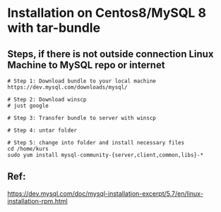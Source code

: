 # Installation on Centos8/MySQL 8 with tar-bundle 

## Steps, if there is not outside connection Linux Machine to MySQL repo or internet 

```
# Step 1: Download bundle to your local machine 
https://dev.mysql.com/downloads/mysql/

# Step 2: Download winscp 
# just google 

# Step 3: Transfer bundle to server with winscp 

# Step 4: untar folder 

# Step 5: change into folder and install necessary files 
cd /home/kurs 
sudo yum install mysql-community-{server,client,common,libs}-*

```

## Ref: 

https://dev.mysql.com/doc/mysql-installation-excerpt/5.7/en/linux-installation-rpm.html
